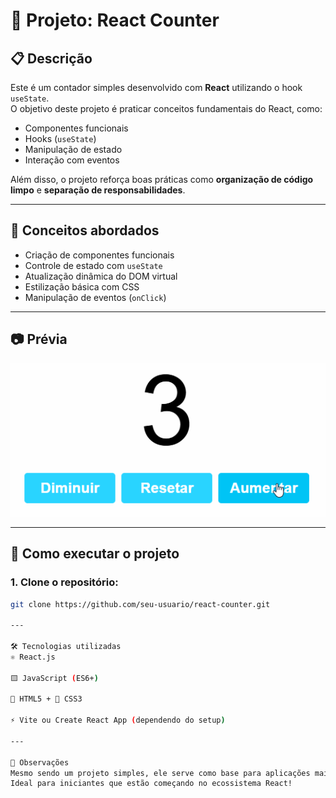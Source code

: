 # 📂 Projeto: React Counter

## 📋 Descrição

Este é um contador simples desenvolvido com **React** utilizando o hook `useState`.  
O objetivo deste projeto é praticar conceitos fundamentais do React, como:

- Componentes funcionais
- Hooks (`useState`)
- Manipulação de estado
- Interação com eventos

Além disso, o projeto reforça boas práticas como **organização de código limpo** e **separação de responsabilidades**.

---

## 🧠 Conceitos abordados

- Criação de componentes funcionais
- Controle de estado com `useState`
- Atualização dinâmica do DOM virtual
- Estilização básica com CSS
- Manipulação de eventos (`onClick`)

---

## 📷 Prévia

![Contador em ação](./src/assets/counter-demo.gif)

---

## 🚀 Como executar o projeto

### 1. Clone o repositório:

```bash
git clone https://github.com/seu-usuario/react-counter.git

---

🛠️ Tecnologias utilizadas
⚛️ React.js

🟨 JavaScript (ES6+)

🧱 HTML5 + 🎨 CSS3

⚡ Vite ou Create React App (dependendo do setup)

---

📌 Observações
Mesmo sendo um projeto simples, ele serve como base para aplicações mais robustas, com múltiplos estados e interações.
Ideal para iniciantes que estão começando no ecossistema React!
